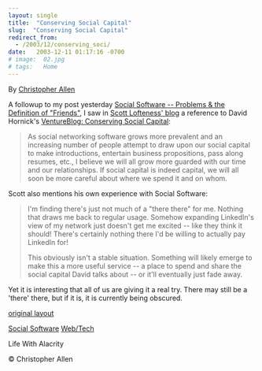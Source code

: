 ```yaml
---
layout: single
title:  "Conserving Social Capital"
slug:  "Conserving Social Capital"
redirect_from:
  - /2003/12/conserving_soci/
date:   2003-12-11 01:17:16 -0700
# image:  02.jpg
# tags:   Home
---
```


By [Christopher Allen](/about)

A followup to my post yesterday [Social Software -- Problems & the Definition of "Friends"](#107108853847658748), I saw in [Scott Lofteness' blog](http://www.sjl.us/main/2003/12/social_networki.html) a reference to David Hornick's [VentureBlog: Conserving Social Capital](http://www.ventureblog.com/articles/indiv/2003/000214.html):

> As social networking software grows more prevalent and an increasing number of people attempt to draw upon our social capital to make introductions, entertain business propositions, pass along resumes, etc., I believe we will all grow more guarded with our time and our relationships. If social capital is indeed capital, we will all soon be more careful about where we spend it and on whom.

  
Scott also mentions his own experience with Social Software:

> I'm finding there's just not much of a "there there" for me. Nothing that draws me back to regular usage. Somehow expanding LinkedIn's view of my network just doesn't get me excited -- like they think it should! There's certainly nothing there I'd be willing to actually pay LinkedIn for!
> 
> This obviously isn't a stable situation. Something will likely emerge to make this a more useful service -- a place to spend and share the social capital David talks about -- or it'll eventually just fade away.

Yet it is interesting that all of us are giving it a real try. There may still be a 'there' there, but if it is, it is currently being obscured.

[original layout](/previous/2003/12/conserving_soci.html)

[Social Software](/tags/social-software/) [Web/Tech](/tags/web/tech/)

Life With Alacrity

© Christopher Allen